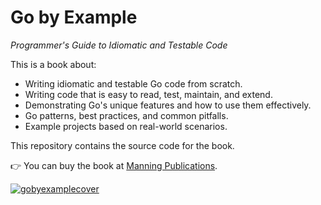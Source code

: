 # Go by Example
*Programmer's Guide to Idiomatic and Testable Code*

This is a book about:
* Writing idiomatic and testable Go code from scratch.
* Writing code that is easy to read, test, maintain, and extend.
* Demonstrating Go's unique features and how to use them effectively.
* Go patterns, best practices, and common pitfalls.
* Example projects based on real-world scenarios.

This repository contains the source code for the book.

👉 You can buy the book at [Manning Publications](https://www.manning.com/books/go-by-example).

[![gobyexamplecover](https://github.com/inancgumus/gobyexample/assets/621232/ff3efc27-86bc-427b-bd98-db56f9be09e7)](https://www.manning.com/books/go-by-example)

